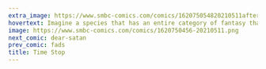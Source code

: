```yaml
---
extra_image: https://www.smbc-comics.com/comics/162075054820210511after.png
hovertext: Imagine a species that has an entire category of fantasy that requires you to violate all laws of reality plus sense itself in order to sneak a peak longer than the socially acceptable quarter-second.
image: https://www.smbc-comics.com/comics/1620750456-20210511.png
next_comic: dear-satan
prev_comic: fads
title: Time Stop
---
```



